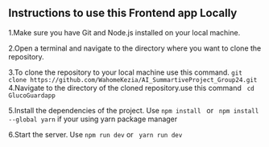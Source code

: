 ## Instructions to use this Frontend app Locally
  1.Make sure you have Git and Node.js installed on your local machine.
  
  2.Open a terminal and navigate to the directory where you want to clone the repository.
  
  3.To clone the repository to your local machine use this command.
    `git clone https://github.com/WahomeKezia/AI_SummartiveProject_Group24.git`
  4.Navigate to the directory of the cloned repository.use this command 
   ` cd GlucoGuardapp`
  
  5.Install the dependencies of the project. Use 
    `npm install `
  or
    ` npm install --global yarn` 
  if your using yarn package manager
  
  6.Start the server. Use 
   ` npm run dev `
  or 
   ` yarn run dev` 
  
